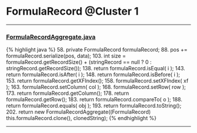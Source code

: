 # FormulaRecord @Cluster 1

***

### [FormulaRecordAggregate.java](https://searchcode.com/codesearch/view/15642592/)
{% highlight java %}
58. private FormulaRecord formulaRecord;
88.     pos += formulaRecord.serialize(pos, data);
103.     int size = formulaRecord.getRecordSize() + (stringRecord == null ? 0 : stringRecord.getRecordSize());
138.     return formulaRecord.isEqual( i );
143.     return formulaRecord.isAfter( i );
148.     return formulaRecord.isBefore( i );
153.     return formulaRecord.getXFIndex();
158.     formulaRecord.setXFIndex( xf );
163.     formulaRecord.setColumn( col );
168.     formulaRecord.setRow( row );
173.     return formulaRecord.getColumn();
178.     return formulaRecord.getRow();
183.     return formulaRecord.compareTo( o );
188.     return formulaRecord.equals( obj );
193.     return formulaRecord.toString();
202.     return new FormulaRecordAggregate((FormulaRecord) this.formulaRecord.clone(), clonedString);
{% endhighlight %}

***

